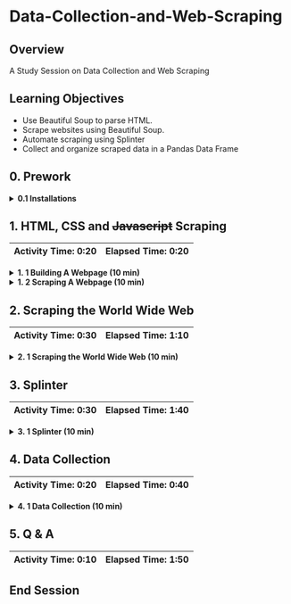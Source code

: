 # Data-Collection-and-Web-Scraping

## Overview
A Study Session on Data Collection and Web Scraping

## Learning Objectives

* Use Beautiful Soup to parse HTML.
* Scrape websites using Beautiful Soup.
* Automate scraping using Splinter
* Collect and organize scraped data in a Pandas Data Frame 

## 0. Prework

<details>
<summary><strong>0.1 Installations</strong></summary>

The following tools and packages are required for the successful working of the activities: 

* `Chrome Driver`
* `Beautiful Soup`
* `splinter`
*  `html5lib`
*  `lxml`
*  `pandas`

[Installation instructions for Chrome Driver](https://splinter.readthedocs.io/en/latest/install/external.html)

```shell
pip install beautifulsoup4
pip install "splinter[selenium4]"
pip install html5lib
pip install lxml
pip install pandas
```

</details>


## 1. HTML, CSS and ~~Javascript~~ Scraping

| Activity Time: 0:20 | Elapsed Time: 0:20 | 
|---------------------|--------------------|

<details>
<summary><strong>1. 1 Building A Webpage (10 min)</strong></summary>

**Starter** : [index.html](Activites%2F1_1_Building_A_Webpage%2FUnsolved%2Findex.html)

**Solution** : [index.html](Activites%2F1_1_Building_A_Webpage%2FSolved%2Findex.html)

</details>

<details>
<summary><strong>1. 2 Scraping A Webpage (10 min)</strong></summary>

**Starter** : [1_2_Scraping_A_Webpage.ipynb](Activites%2F1_2_Scraping_A_Webpage%2FUnsolved%2F1_2_Scraping_A_Webpage.ipynb)

**Solution** : [1_2_Scraping_A_Webpage.ipynb](Activites%2F1_2_Scraping_A_Webpage%2FSolved%2F1_2_Scraping_A_Webpage.ipynb)

</details>

## 2. Scraping the World Wide Web

| Activity Time: 0:30 | Elapsed Time: 1:10 | 
|---------------------|--------------------|

<details>
<summary><strong>2. 1 Scraping the World Wide Web (10 min)</strong></summary>

**Starter** : [2_1_Scraping_the_World_Wide_Web.ipynb](Activites%2F2_1_Scraping_the_World_Wide_Web%2FUnsolved%2F2_1_Scraping_the_World_Wide_Web.ipynb)

**Solution** : [2_1_Scraping_the_World_Wide_Web.ipynb](Activites%2F2_1_Scraping_the_World_Wide_Web%2FSolved%2F2_1_Scraping_the_World_Wide_Web.ipynb)

</details>

## 3. Splinter

| Activity Time: 0:30 | Elapsed Time: 1:40 | 
|---------------------|--------------------|

<details>
<summary><strong>3. 1 Splinter (10 min)</strong></summary>

**Starter** : [3_1_Splinter.ipynb](Activites%2F3_1_Splinter%2FUnsolved%2F3_1_Splinter.ipynb)

**Solution** : [3_1_Splinter.ipynb](Activites%2F3_1_Splinter%2FSolved%2F3_1_Splinter.ipynb)

</details>

## 4. Data Collection

| Activity Time: 0:20 | Elapsed Time: 0:40 | 
|---------------------|--------------------|

<details>
<summary><strong>4. 1 Data Collection (10 min)</strong></summary>

**Starter** : [4_1_Data_Collection.ipynb](Activites%2F4_1_Data_Collection%2FUnsolved%2F4_1_Data_Collection.ipynb)

**Solution** : [4_1_Data_Collection.ipynb](Activites%2F4_1_Data_Collection%2FSolved%2F4_1_Data_Collection.ipynb)

</details>

## 5. Q & A

| Activity Time: 0:10 | Elapsed Time: 1:50 | 
|---------------------|--------------------|

## End Session


